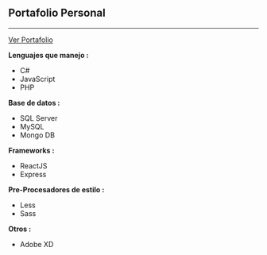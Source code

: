 ## Portafolio Personal
---
[Ver Portafolio](https://www.google.com)

**Lenguajes que manejo :**
- C#
- JavaScript
- PHP

**Base de datos :**
- SQL Server
- MySQL
- Mongo DB

**Frameworks :**
- ReactJS
- Express

**Pre-Procesadores de estilo :**
- Less
- Sass

**Otros :**
- Adobe XD